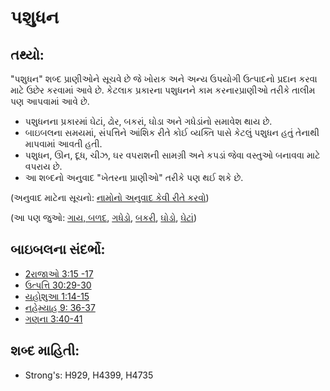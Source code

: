 # પશુધન 

## તથ્યો: 

"પશુધન" શબ્દ પ્રાણીઓને સૂચવે છે જે ખોરાક અને અન્ય ઉપયોગી ઉત્પાદનો પ્રદાન કરવા માટે ઉછેર કરવામાં આવે છે.
કેટલાક પ્રકારના પશુધનને  કામ કરનારપ્રાણીઓ તરીકે તાલીમ પણ આપવામાં આવે છે.

* પશુધનના પ્રકારમાં ઘેટાં, ઢોર, બકરાં, ઘોડા અને ગધેડાંનો સમાવેશ થાય છે.
* બાઇબલના સમયમાં, સંપત્તિને આંશિક રીતે કોઈ વ્યક્તિ પાસે કેટલું પશુધન હતું તેનાથી માપવામાં આવતી હતી.
* પશુધન, ઊન, દૂધ, ચીઝ, ઘર વપરાશની સામગ્રી અને કપડાં જેવા વસ્તુઓ બનાવવા માટે વપરાય છે.
* આ શબ્દનો અનુવાદ "ખેતરના પ્રાણીઓ" તરીકે પણ થઈ શકે છે.

(અનુવાદ માટેના સૂચનો: [નામોનો અનુવાદ કેવી રીતે કરવો](rc://gu/ta/man/translate/translate-names))

(આ પણ જુઓ: [ગાય, બળદ](../other/cow.md), [ગધેડો](../other/donkey.md), [બકરી](../other/goat.md), [ઘોડો](../other/horse.md), [ઘેટાં](../other/sheep.md))

## બાઇબલના સંદર્ભો: 

* [2રાજાઓ 3:15 -17](rc://gu/tn/help/2ki/03/15)
* [ઉત્પત્તિ 30:29-30](rc://gu/tn/help/gen/30/29)
* [યહોશુઆ 1:14-15](rc://gu/tn/help/jos/01/14)
* [નહેમ્યાહ 9: 36-37](rc://gu/tn/help/neh/09/36)
* [ગણના 3:40-41](rc://gu/tn/help/num/03/40)

## શબ્દ માહિતી: 

* Strong's: H929, H4399, H4735
